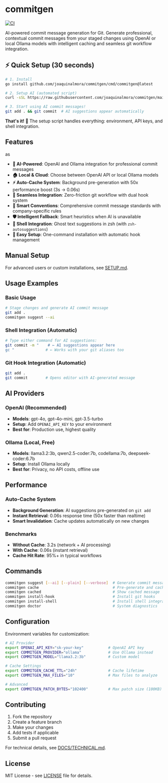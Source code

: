 # commitgen

[![CI](https://github.com/joaquinalmora/commitgen/actions/workflows/ci.yml/badge.svg)](https://github.com/joaquinalmora/commitgen/actions/workflows/ci.yml)

AI-powered commit message generation for Git. Generate professional, contextual commit messages from your staged changes using OpenAI or local Ollama models with intelligent caching and seamless git workflow integration.

## ⚡ Quick Setup (30 seconds)

```bash
# 1. Install
go install github.com/joaquinalmora/commitgen/cmd/commitgen@latest

# 2. Setup AI (automated script)
curl -sSL https://raw.githubusercontent.com/joaquinalmora/commitgen/main/scripts/setup.sh | bash

# 3. Start using AI commit messages!
git add . && git commit  # AI suggestions appear automatically
```

**That's it!** 🎉 The setup script handles everything: environment, API keys, and shell integration.

## Features
as
- **🤖 AI-Powered**: OpenAI and Ollama integration for professional commit messages
- **🏠 Local & Cloud**: Choose between OpenAI API or local Ollama models  
- **⚡ Auto-Cache System**: Background pre-generation with 50x performance boost (3s → 0.06s)
- **🔄 Seamless Integration**: Zero-friction git workflow with dual hook system
- **📝 Smart Conventions**: Comprehensive commit message standards with company-specific rules
- **🛡️ Intelligent Fallback**: Smart heuristics when AI is unavailable
- **🚀 Shell Integration**: Ghost text suggestions in zsh (with `zsh-autosuggestions`)
- **🔧 Easy Setup**: One-command installation with automatic hook management

## Manual Setup

For advanced users or custom installations, see [SETUP.md](SETUP.md).

## Usage Examples

### Basic Usage

```bash
# Stage changes and generate AI commit message
git add .
commitgen suggest --ai
```

### Shell Integration (Automatic)

```bash
# Type either command for AI suggestions:
git commit -m "    # ← AI suggestions appear here
gc "              # ← Works with your git aliases too
```

### Git Hook Integration (Automatic)

```bash
git add .
git commit        # Opens editor with AI-generated message
```

## AI Providers

### OpenAI (Recommended)

- **Models**: gpt-4o, gpt-4o-mini, gpt-3.5-turbo
- **Setup**: Add `OPENAI_API_KEY` to your environment
- **Best for**: Production use, highest quality

### Ollama (Local, Free)

- **Models**: llama3.2:3b, qwen2.5-coder:7b, codellama:7b, deepseek-coder:6.7b
- **Setup**: Install Ollama locally
- **Best for**: Privacy, no API costs, offline use

## Performance

### Auto-Cache System

- **Background Generation**: AI suggestions pre-generated on `git add`
- **Instant Retrieval**: 0.06s response time (50x faster than realtime)
- **Smart Invalidation**: Cache updates automatically on new changes

### Benchmarks

- **Without Cache**: 3.2s (network + AI processing)
- **With Cache**: 0.06s (instant retrieval)
- **Cache Hit Rate**: 95%+ in typical workflows

## Commands

```bash
commitgen suggest [--ai] [--plain] [--verbose]  # Generate commit message
commitgen cache                                 # Pre-generate and cache message
commitgen cached                                # Show cached message
commitgen install-hook                          # Install git hooks
commitgen install-shell                         # Install shell integration  
commitgen doctor                                # System diagnostics
```

## Configuration

Environment variables for customization:

```bash
# AI Provider
export OPENAI_API_KEY="sk-your-key"           # OpenAI API key
export COMMITGEN_PROVIDER="ollama"            # Use Ollama instead
export COMMITGEN_MODEL="llama3.2:3b"          # Custom model

# Cache Settings  
export COMMITGEN_CACHE_TTL="24h"              # Cache lifetime
export COMMITGEN_MAX_FILES="10"               # Max files to analyze

# Advanced
export COMMITGEN_PATCH_BYTES="102400"         # Max patch size (100KB)
```

## Contributing

1. Fork the repository
2. Create a feature branch
3. Make your changes
4. Add tests if applicable
5. Submit a pull request

For technical details, see [DOCS/TECHNICAL.md](DOCS/TECHNICAL.md).

## License

MIT License - see [LICENSE](LICENSE) file for details.
